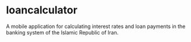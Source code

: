 # loancalculator
A mobile application for calculating interest rates and loan payments in the banking system of the Islamic Republic of Iran. 
